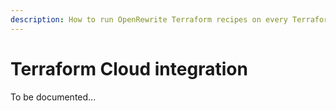 ```yaml
---
description: How to run OpenRewrite Terraform recipes on every Terraform Cloud run.
---
```


# Terraform Cloud integration

To be documented...

